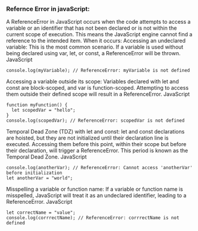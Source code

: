 ### Refernce Error in javaScript:
A ReferenceError in JavaScript occurs when the code attempts to access a variable or an identifier that has not been declared or is not within the current scope of execution. This means the JavaScript engine cannot find a reference to the intended item. 
When it occurs:
Accessing an undeclared variable: This is the most common scenario. If a variable is used without being declared using var, let, or const, a ReferenceError will be thrown.
JavaScript

    console.log(myVariable); // ReferenceError: myVariable is not defined
Accessing a variable outside its scope: Variables declared with let and const are block-scoped, and var is function-scoped. Attempting to access them outside their defined scope will result in a ReferenceError.
JavaScript

    function myFunction() {
      let scopedVar = "hello";
    }
    console.log(scopedVar); // ReferenceError: scopedVar is not defined
Temporal Dead Zone (TDZ) with let and const: let and const declarations are hoisted, but they are not initialized until their declaration line is executed. Accessing them before this point, within their scope but before their declaration, will trigger a ReferenceError. This period is known as the Temporal Dead Zone.
JavaScript

    console.log(anotherVar); // ReferenceError: Cannot access 'anotherVar' before initialization
    let anotherVar = "world";
Misspelling a variable or function name: If a variable or function name is misspelled, JavaScript will treat it as an undeclared identifier, leading to a ReferenceError.
JavaScript

    let correctName = "value";
    console.log(corrrectName); // ReferenceError: corrrectName is not defined